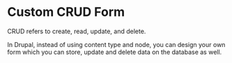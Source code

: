# Custom CRUD Form

CRUD refers to create, read, update, and delete.&#x20;

In Drupal, instead of using content type and node, you can design your own form which you can store, update and delete data on the database as well.&#x20;
